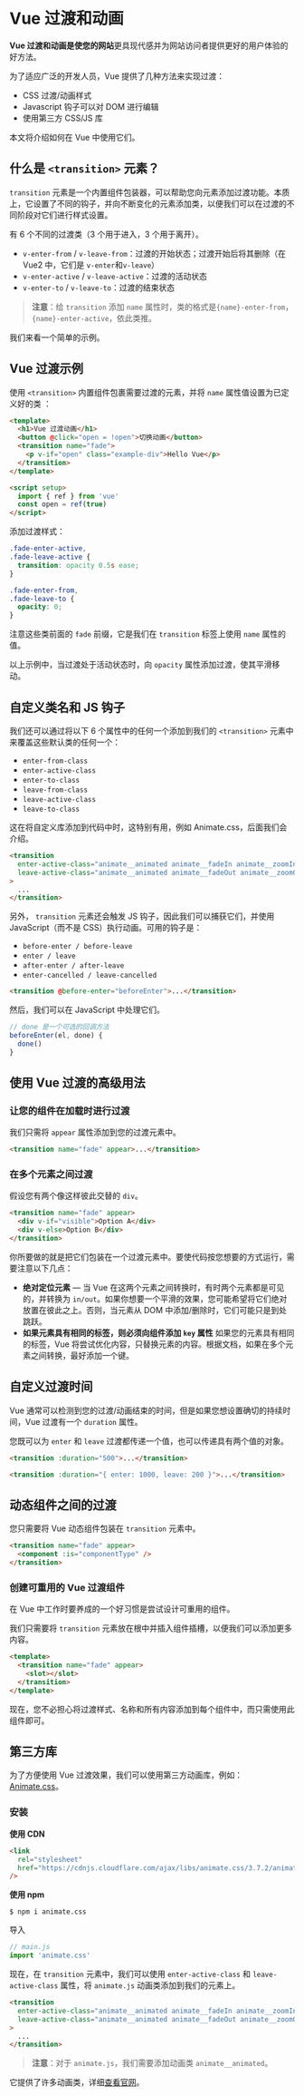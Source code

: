 # Vue 过渡和动画

**Vue 过渡和动画是使您的网站**更具现代感并为网站访问者提供更好的用户体验的好方法。

为了适应广泛的开发人员，Vue 提供了几种方法来实现过渡：

- CSS 过渡/动画样式
- Javascript 钩子可以对 DOM 进行编辑
- 使用第三方 CSS/JS 库

本文将介绍如何在 Vue 中使用它们。

## 什么是 `<transition>` 元素？

`transition` 元素是一个内置组件包装器，可以帮助您向元素添加过渡功能。本质上，它设置了不同的钩子，并向不断变化的元素添加类，以便我们可以在过渡的不同阶段对它们进行样式设置。

有 6 个不同的过渡类（3 个用于进入，3 个用于离开）。

- `v-enter-from` / `v-leave-from`：过渡的开始状态；过渡开始后将其删除（在 Vue2 中，它们是 `v-enter`和`v-leave`）
- `v-enter-active` / `v-leave-active`：过渡的活动状态
- `v-enter-to` / `v-leave-to`：过渡的结束状态

> **注意**：给 `transition` 添加 `name` 属性时，类的格式是`{name}-enter-from`，`{name}-enter-active`，依此类推。

我们来看一个简单的示例。

## Vue 过渡示例

使用 `<transition>` 内置组件包裹需要过渡的元素，并将 `name` 属性值设置为已定义好的类 ：

```html
<template>
  <h1>Vue 过渡动画</h1>
  <button @click="open = !open">切换动画</button>
  <transition name="fade">
    <p v-if="open" class="example-div">Hello Vue</p>
  </transition>
</template>

<script setup>
  import { ref } from 'vue'
  const open = ref(true)
</script>
```

添加过渡样式：

```css
.fade-enter-active,
.fade-leave-active {
  transition: opacity 0.5s ease;
}

.fade-enter-from,
.fade-leave-to {
  opacity: 0;
}
```

注意这些类前面的 `fade` 前缀，它是我们在 `transition` 标签上使用 `name` 属性的值。

以上示例中，当过渡处于活动状态时，向 `opacity` 属性添加过渡，使其平滑移动。

## 自定义类名和 JS 钩子

我们还可以通过将以下 6 个属性中的任何一个添加到我们的 `<transition>` 元素中来覆盖这些默认类的任何一个：

- `enter-from-class`
- `enter-active-class`
- `enter-to-class`
- `leave-from-class`
- `leave-active-class`
- `leave-to-class`

这在将自定义库添加到代码中时，这特别有用，例如 Animate.css，后面我们会介绍。

```html
<transition
  enter-active-class="animate__animated animate__fadeIn animate__zoomIn"
  leave-active-class="animate__animated animate__fadeOut animate__zoomOut"
>
  ...
</transition>
```

另外， `transition` 元素还会触发 JS 钩子，因此我们可以捕获它们，并使用 JavaScript（而不是 CSS）执行动画。可用的钩子是：

- `before-enter / before-leave`
- `enter / leave`
- `after-enter / after-leave`
- `enter-cancelled / leave-cancelled`

```html
<transition @before-enter="beforeEnter">...</transition>
```

然后，我们可以在 JavaScript 中处理它们。

```js
// done 是一个可选的回调方法
beforeEnter(el, done) {
  done()
}
```

## 使用 Vue 过渡的高级用法

### 让您的组件在加载时进行过渡

我们只需将 `appear` 属性添加到您的过渡元素中。

```html
<transition name="fade" appear>...</transition>
```

### 在多个元素之间过渡

假设您有两个像这样彼此交替的 `div`。

```html
<transition name="fade" appear>
  <div v-if="visible">Option A</div>
  <div v-else>Option B</div>
</transition>
```

你所要做的就是把它们包装在一个过渡元素中。要使代码按您想要的方式运行，需要注意以下几点：

- **绝对定位元素** — 当 Vue 在这两个元素之间转换时，有时两个元素都是可见的，并转换为 `in/out`。如果你想要一个平滑的效果，您可能希望将它们绝对放置在彼此之上。否则，当元素从 DOM 中添加/删除时，它们可能只是到处跳跃。
- **如果元素具有相同的标签，则必须向组件添加 `key` 属性** 如果您的元素具有相同的标签，Vue 将尝试优化内容，只替换元素的内容。根据文档，如果在多个元素之间转换，最好添加一个键。

## 自定义过渡时间

Vue 通常可以检测到您的过渡/动画结束的时间，但是如果您想设置确切的持续时间，Vue 过渡有一个 `duration` 属性。

您既可以为 `enter` 和 `leave` 过渡都传递一个值，也可以传递具有两个值的对象。

```html
<transition :duration="500">...</transition>

<transition :duration="{ enter: 1000, leave: 200 }">...</transition>
```

## 动态组件之间的过渡

您只需要将 Vue 动态组件包装在 `transition` 元素中。

```html
<transition name="fade" appear>
  <component :is="componentType" />
</transition>
```

### 创建可重用的 Vue 过渡组件

在 Vue 中工作时要养成的一个好习惯是尝试设计可重用的组件。

我们只需要将 `transition` 元素放在根中并插入组件插槽，以便我们可以添加更多内容。

```html
<template>
  <transition name="fade" appear>
    <slot></slot>
  </transition>
</template>
```

现在，您不必担心将过渡样式、名称和所有内容添加到每个组件中，而只需使用此组件即可。

## 第三方库

为了方便使用 Vue 过渡效果，我们可以使用第三方动画库，例如：[Animate.css](https://animate.style/)。

### 安装

**使用 CDN**

```html
<link
  rel="stylesheet"
  href="https://cdnjs.cloudflare.com/ajax/libs/animate.css/3.7.2/animate.min.css"
/>
```

**使用 npm**

```npm
$ npm i animate.css
```

导入

```js
// main.js
import 'animate.css'
```

现在，在 `transition` 元素中，我们可以使用 `enter-active-class` 和 `leave-active-class` 属性，将 `animate.js` 动画类添加到我们的元素上。

```html
<transition
  enter-active-class="animate__animated animate__fadeIn animate__zoomIn"
  leave-active-class="animate__animated animate__fadeOut animate__zoomOut"
>
  ...
</transition>
```

> **注意**：对于 `animate.js`，我们需要添加动画类 `animate__animated`。

它提供了许多动画类，详细[查看官网](https://animate.style/)。
